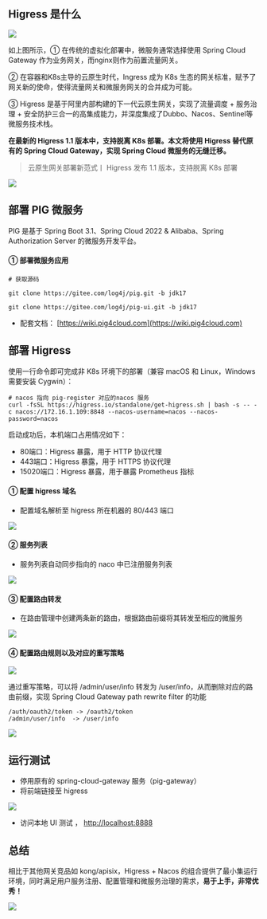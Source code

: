 ## 
## Higress 是什么


![](https://minio.pigx.top/oss/202307/1689167917.jpg)



如上图所示，① 在传统的虚拟化部署中，微服务通常选择使用 Spring Cloud Gateway 作为业务网关，而nginx则作为前置流量网关。



② 在容器和K8s主导的云原生时代，Ingress 成为 K8s 生态的网关标准，赋予了网关新的使命，使得流量网关和微服务网关的合并成为可能。



③ Higress 是基于阿里内部构建的下一代云原生网关，实现了流量调度 + 服务治理 + 安全防护三合一的高集成能力，并深度集成了Dubbo、Nacos、Sentinel等微服务技术栈。



**在最新的 Higress 1.1 版本中，支持脱离 K8s 部署。本文将使用 Higress 替代原有的 Spring Cloud Gateway，实现 Spring Cloud 微服务的无缝迁移。**



> 云原生网关部署新范式丨 Higress 发布 1.1 版本，支持脱离 K8s 部署
>



![](https://minio.pigx.top/oss/202307/1689203847.jpg)



## 部署 PIG 微服务


PIG 是基于 Spring Boot 3.1、Spring Cloud 2022 & Alibaba、Spring Authorization Server 的微服务开发平台。



#### ① 部署微服务应用


```plain
# 获取源码

git clone https://gitee.com/log4j/pig.git -b jdk17

git clone https://gitee.com/log4j/pig-ui.git -b jdk17
```



+ 配套文档： [https://wiki.pig4cloud.com](https://wiki.pig4cloud.com)

## 部署 Higress


使用一行命令即可完成非 K8s 环境下的部署（兼容 macOS 和 Linux，Windows 需要安装 Cygwin）：



```plain
# nacos 指向 pig-register 对应的nacos 服务
curl -fsSL https://higress.io/standalone/get-higress.sh | bash -s -- -c nacos://172.16.1.109:8848 --nacos-username=nacos --nacos-password=nacos
```



启动成功后，本机端口占用情况如下：



+ 80端口：Higress 暴露，用于 HTTP 协议代理
+ 443端口：Higress 暴露，用于 HTTPS 协议代理
+ 15020端口：Higress 暴露，用于暴露 Prometheus 指标





#### ① 配置 higress 域名


+ 配置域名解析至 higress 所在机器的 80/443 端口



![](https://minio.pigx.top/oss/202307/1689204738.png)



#### ② 服务列表


+ 服务列表自动同步指向的 naco 中已注册服务列表



![](https://minio.pigx.top/oss/202307/1689204805.png)



#### ③ 配置路由转发


+ 在路由管理中创建两条新的路由，根据路由前缀将其转发至相应的微服务



![](https://minio.pigx.top/oss/202307/1689204980.png)



#### ④ 配置路由规则以及对应的重写策略


![](https://cdn.nlark.com/yuque/0/2024/png/283679/1713623732600-7b75f0c2-3fa2-4376-ab2b-158928f54886.png)

通过重写策略，可以将 /admin/user/info 转发为 /user/info，从而删除对应的路由前缀，实现 Spring Cloud Gateway path rewrite filter 的功能

```shell
/auth/oauth2/token -> /oauth2/token
/admin/user/info  -> /user/info
```



![](https://minio.pigx.top/oss/202307/1689205035.png)

## 运行测试
+  停用原有的 spring-cloud-gateway 服务（pig-gateway） 
+  将前端链接至 higress 



![](https://cdn.nlark.com/yuque/0/2024/png/283679/1713623837669-7ada85ef-32a8-4127-b2dd-c5767a60e191.png)



+ 访问本地 UI 测试 ， [http://localhost:8888](http://localhost:8888)



## 总结


相比于其他网关竞品如 kong/apisix，Higress + Nacos 的组合提供了最小集运行环境，同时满足用户服务注册、配置管理和微服务治理的需求，**易于上手，非常优秀！**



![](https://minio.pigx.top/oss/202307/1689205484.png)

